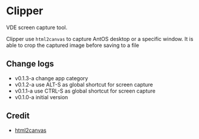 # Clipper

VDE screen capture tool.

Clipper use `html2canvas` to capture AntOS desktop or a specific window.
It is able to crop the captured image before saving to a file

## Change logs
* v0.1.3-a change app category
* v0.1.2-a use ALT-S as global shortcut for screen capture
* v0.1.1-a use CTRL-S as global shortcut for screen capture
* v0.1.0-a initial version


## Credit
* [html2canvas](https://html2canvas.hertzen.com/)